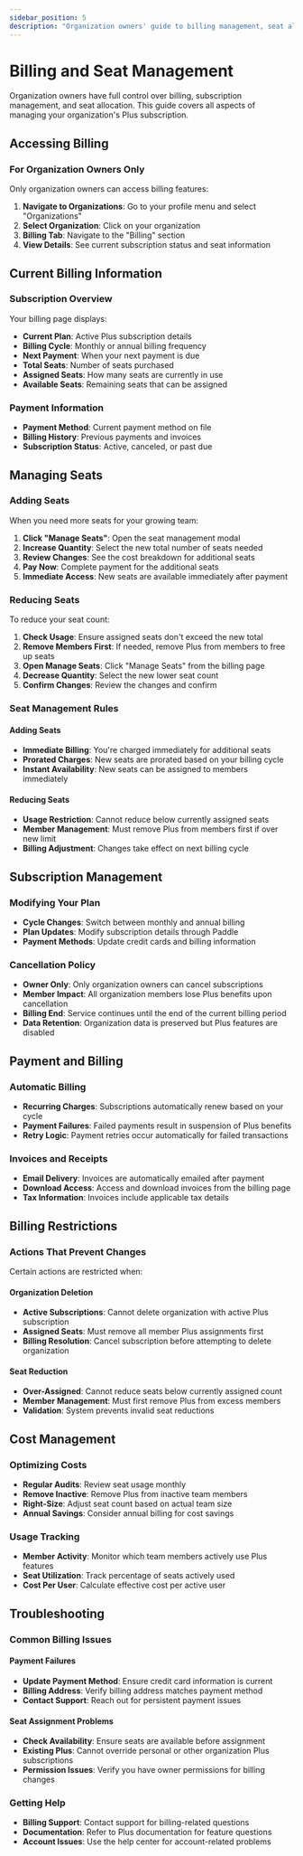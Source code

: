 ```yaml
---
sidebar_position: 5
description: "Organization owners' guide to billing management, seat allocation, subscription control, and cost optimization for daily.dev team Plus subscriptions."
---
```


# Billing and Seat Management

Organization owners have full control over billing, subscription management, and seat allocation. This guide covers all aspects of managing your organization's Plus subscription.

## Accessing Billing

### For Organization Owners Only
Only organization owners can access billing features:

1. **Navigate to Organizations**: Go to your profile menu and select "Organizations"
2. **Select Organization**: Click on your organization
3. **Billing Tab**: Navigate to the "Billing" section
4. **View Details**: See current subscription status and seat information

## Current Billing Information

### Subscription Overview
Your billing page displays:

- **Current Plan**: Active Plus subscription details
- **Billing Cycle**: Monthly or annual billing frequency
- **Next Payment**: When your next payment is due
- **Total Seats**: Number of seats purchased
- **Assigned Seats**: How many seats are currently in use
- **Available Seats**: Remaining seats that can be assigned

### Payment Information
- **Payment Method**: Current payment method on file
- **Billing History**: Previous payments and invoices
- **Subscription Status**: Active, canceled, or past due

## Managing Seats

### Adding Seats

When you need more seats for your growing team:

1. **Click "Manage Seats"**: Open the seat management modal
2. **Increase Quantity**: Select the new total number of seats needed
3. **Review Changes**: See the cost breakdown for additional seats
4. **Pay Now**: Complete payment for the additional seats
5. **Immediate Access**: New seats are available immediately after payment

### Reducing Seats

To reduce your seat count:

1. **Check Usage**: Ensure assigned seats don't exceed the new total
2. **Remove Members First**: If needed, remove Plus from members to free up seats
3. **Open Manage Seats**: Click "Manage Seats" from the billing page
4. **Decrease Quantity**: Select the new lower seat count
5. **Confirm Changes**: Review the changes and confirm

### Seat Management Rules

#### Adding Seats
- **Immediate Billing**: You're charged immediately for additional seats
- **Prorated Charges**: New seats are prorated based on your billing cycle
- **Instant Availability**: New seats can be assigned to members immediately

#### Reducing Seats
- **Usage Restriction**: Cannot reduce below currently assigned seats
- **Member Management**: Must remove Plus from members first if over new limit
- **Billing Adjustment**: Changes take effect on next billing cycle

## Subscription Management

### Modifying Your Plan
- **Cycle Changes**: Switch between monthly and annual billing
- **Plan Updates**: Modify subscription details through Paddle
- **Payment Methods**: Update credit cards and billing information

### Cancellation Policy
- **Owner Only**: Only organization owners can cancel subscriptions
- **Member Impact**: All organization members lose Plus benefits upon cancellation
- **Billing End**: Service continues until the end of the current billing period
- **Data Retention**: Organization data is preserved but Plus features are disabled

## Payment and Billing

### Automatic Billing
- **Recurring Charges**: Subscriptions automatically renew based on your cycle
- **Payment Failures**: Failed payments result in suspension of Plus benefits
- **Retry Logic**: Payment retries occur automatically for failed transactions

### Invoices and Receipts
- **Email Delivery**: Invoices are automatically emailed after payment
- **Download Access**: Access and download invoices from the billing page
- **Tax Information**: Invoices include applicable tax details

## Billing Restrictions

### Actions That Prevent Changes

Certain actions are restricted when:

#### Organization Deletion
- **Active Subscriptions**: Cannot delete organization with active Plus subscription
- **Assigned Seats**: Must remove all member Plus assignments first
- **Billing Resolution**: Cancel subscription before attempting to delete organization

#### Seat Reduction
- **Over-Assigned**: Cannot reduce seats below currently assigned count
- **Member Management**: Must first remove Plus from excess members
- **Validation**: System prevents invalid seat reductions

## Cost Management

### Optimizing Costs
- **Regular Audits**: Review seat usage monthly
- **Remove Inactive**: Remove Plus from inactive team members
- **Right-Size**: Adjust seat count based on actual team size
- **Annual Savings**: Consider annual billing for cost savings

### Usage Tracking
- **Member Activity**: Monitor which team members actively use Plus features
- **Seat Utilization**: Track percentage of seats actively used
- **Cost Per User**: Calculate effective cost per active user

## Troubleshooting

### Common Billing Issues

#### Payment Failures
- **Update Payment Method**: Ensure credit card information is current
- **Billing Address**: Verify billing address matches payment method
- **Contact Support**: Reach out for persistent payment issues

#### Seat Assignment Problems
- **Check Availability**: Ensure seats are available before assignment
- **Existing Plus**: Cannot override personal or other organization Plus subscriptions
- **Permission Issues**: Verify you have owner permissions for billing changes

### Getting Help
- **Billing Support**: Contact support for billing-related questions
- **Documentation**: Refer to Plus documentation for feature questions
- **Account Issues**: Use the help center for account-related problems
